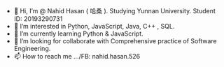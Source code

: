 - 👋 Hi, I’m @ Nahid Hasan ( 哈桑 ). Studying Yunnan University. Student ID: 20193290731 
- 👀 I’m interested in Python, JavaScript, Java, C++ , SQL. 
- 🌱 I’m currently learning Python & JavaScript.
- 💞️ I’m looking for collaborate with Comprehensive practice of Software Engineering.
- 📫 How to reach me .../FB: nahid.hasan.526 

<!---
Nahidhasan9/Nahidhasan9 is a ✨ special ✨ repository because its `README.md` (this file) appears on your GitHub profile.
You can click the Preview link to take a look at your changes.
--->
